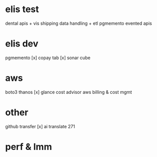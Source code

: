 # elis test
dental apis + vis shipping
data handling + etl
pgmemento
evented apis

# elis dev
pgmemento [x]
copay tab [x]
sonar cube

# aws
boto3 thanos [x]
glance cost advisor
aws billing & cost mgmt

# other
github transfer [x]
ai translate 271

# perf & lmm
